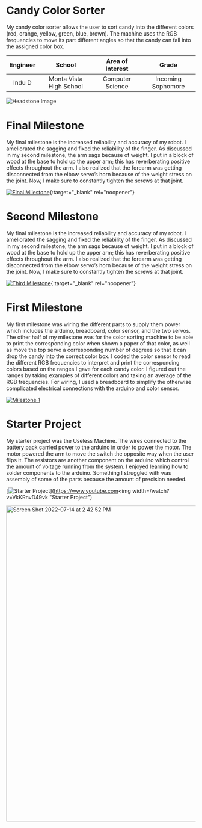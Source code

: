 ﻿# Candy Color Sorter
My candy color sorter allows the user to sort candy into the different colors (red, orange, yellow, green, blue, brown). The machine uses the RGB frequencies to move its part different angles so that the candy can fall into the assigned color box. 

| **Engineer** | **School** | **Area of Interest** | **Grade** |
|:--:|:--:|:--:|:--:|
| Indu D | Monta Vista High School | Computer Science | Incoming Sophomore

![Headstone Image](https://bluestampengineering.com/wp-content/uploads/2016/05/improve.jpg)
  
# Final Milestone
My final milestone is the increased reliability and accuracy of my robot. I ameliorated the sagging and fixed the reliability of the finger. As discussed in my second milestone, the arm sags because of weight. I put in a block of wood at the base to hold up the upper arm; this has reverberating positive effects throughout the arm. I also realized that the forearm was getting disconnected from the elbow servo’s horn because of the weight stress on the joint. Now, I make sure to constantly tighten the screws at that joint. 

[![Final Milestone](https://res.cloudinary.com/marcomontalbano/image/upload/v1612573869/video_to_markdown/images/youtube--F7M7imOVGug-c05b58ac6eb4c4700831b2b3070cd403.jpg )](https://www.youtube.com/watch?v=F7M7imOVGug&feature=emb_logo "Final Milestone"){:target="_blank" rel="noopener"}

# Second Milestone
My final milestone is the increased reliability and accuracy of my robot. I ameliorated the sagging and fixed the reliability of the finger. As discussed in my second milestone, the arm sags because of weight. I put in a block of wood at the base to hold up the upper arm; this has reverberating positive effects throughout the arm. I also realized that the forearm was getting disconnected from the elbow servo’s horn because of the weight stress on the joint. Now, I make sure to constantly tighten the screws at that joint.

[![Third Milestone](https://res.cloudinary.com/marcomontalbano/image/upload/v1612574014/video_to_markdown/images/youtube--y3VAmNlER5Y-c05b58ac6eb4c4700831b2b3070cd403.jpg)](https://www.youtube.com/watch?v=y3VAmNlER5Y&feature=emb_logo "Second Milestone"){:target="_blank" rel="noopener"}

# First Milestone

My first milestone was wiring the different parts to supply them power which includes the arduino, breadboard, color sensor, and the two servos. The other half of my milestone was for the color sorting machine to be able to print the corresponding color when shown a paper of that color, as well as move the top servo a corresponding number of degrees so that it can drop the candy into the correct color box. I coded the color sensor to read the different RGB frequencies to interpret and print the corresponding colors based on the ranges I gave for each candy color. I figured out the ranges by taking examples of different colors and taking an average of the RGB frequencies. For wiring, I used a breadboard to simplify the otherwise complicated electrical connections with the arduino and color sensor.   

[![Milestone 1](https://res.cloudinary.com/marcomontalbano/image/upload/v1657738339/video_to_markdown/images/youtube--5TfnNZKhHVI-c05b58ac6eb4c4700831b2b3070cd403.jpg)](https://www.youtube.com/watch?v=5TfnNZKhHVI "Milestone 1")

# Starter Project
My starter project was the Useless Machine. The wires connected to the battery pack carried power to the arduino in order to power the motor. The motor powered the arm to move the switch the opposite way when the user flips it. The resistors are another component on the arduino which control the amount of voltage running from the system. I enjoyed learning how to solder components to the arduino. Something I struggled with was assembly of some of the parts because the amount of precision needed.

[![Starter Project](https://res.cloudinary.com/marcomontalbano/image/upload/v1657656507/video_to_markdown/images/youtube--VkKRnvD49vk-c05b58ac6eb4c4700831b2b3070cd403.jpg)](https://www.youtube.com<img width=/watch?v=VkKRnvD49vk "Starter Project")

<img width="840" alt="Screen Shot 2022-07-14 at 2 42 52 PM" src="https://user-images.githubusercontent.com/108764468/179091883-1c19063a-e566-440a-9a68-a53f4d014c49.png">










